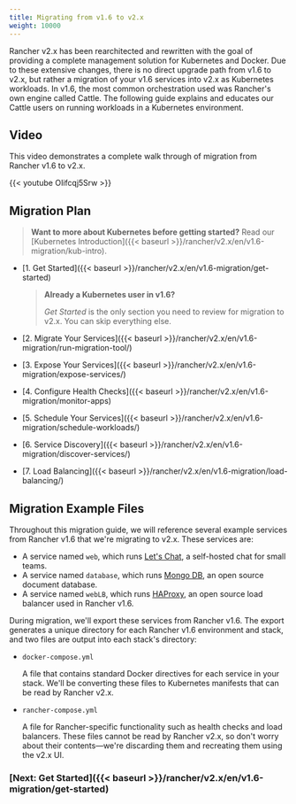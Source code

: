 ```yaml
---
title: Migrating from v1.6 to v2.x
weight: 10000
---
```


Rancher v2.x has been rearchitected and rewritten with the goal of providing a complete management solution for Kubernetes and Docker.  Due to these extensive changes, there is no direct upgrade path from v1.6 to v2.x, but rather a migration of your v1.6 services into v2.x as Kubernetes workloads.  In v1.6, the most common orchestration used was Rancher's own engine called Cattle. The following guide explains and educates our Cattle users on running workloads in a Kubernetes environment.

## Video

This video demonstrates a complete walk through of migration from Rancher v1.6 to v2.x.

{{< youtube OIifcqj5Srw >}}

## Migration Plan

>**Want to more about Kubernetes before getting started?** Read our [Kubernetes Introduction]({{< baseurl >}}/rancher/v2.x/en/v1.6-migration/kub-intro).


- [1. Get Started]({{< baseurl >}}/rancher/v2.x/en/v1.6-migration/get-started)

    >**Already a Kubernetes user in v1.6?**
    >
    > _Get Started_ is the only section you need to review for migration to v2.x. You can skip everything else.
- [2. Migrate Your Services]({{< baseurl >}}/rancher/v2.x/en/v1.6-migration/run-migration-tool/)
- [3. Expose Your Services]({{< baseurl >}}/rancher/v2.x/en/v1.6-migration/expose-services/)
- [4. Configure Health Checks]({{< baseurl >}}/rancher/v2.x/en/v1.6-migration/monitor-apps)
- [5. Schedule Your Services]({{< baseurl >}}/rancher/v2.x/en/v1.6-migration/schedule-workloads/)
- [6. Service Discovery]({{< baseurl >}}/rancher/v2.x/en/v1.6-migration/discover-services/)
- [7. Load Balancing]({{< baseurl >}}/rancher/v2.x/en/v1.6-migration/load-balancing/)


## Migration Example Files

Throughout this migration guide, we will reference several example services from Rancher v1.6 that we're migrating to v2.x. These services are:

- A service named `web`, which runs [Let's Chat](http://sdelements.github.io/lets-chat/), a self-hosted chat for small teams.
- A service named `database`, which runs [Mongo DB](https://www.mongodb.com/), an open source document database.
- A service named `webLB`, which runs [HAProxy](http://www.haproxy.org/), an open source load balancer used in Rancher v1.6.

During migration, we'll export these services from Rancher v1.6.  The export generates a unique directory for each Rancher v1.6 environment and stack, and two files are output into each stack's directory:

- `docker-compose.yml`

    A file that contains standard Docker directives for each service in your stack. We'll be converting these files to Kubernetes manifests that can be read by Rancher v2.x.

- `rancher-compose.yml`

    A file for Rancher-specific functionality such as health checks and load balancers. These files cannot be read by Rancher v2.x, so don't worry about their contents—we're discarding them and recreating them using the v2.x UI.


### [Next: Get Started]({{< baseurl >}}/rancher/v2.x/en/v1.6-migration/get-started)
